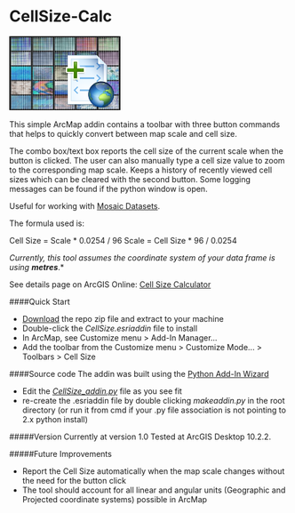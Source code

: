 CellSize-Calc
=============

![CellSize Logo](https://github.com/EsriCanada/CellSize-Calc/blob/master/Images/CellSize_icon.png)

This simple ArcMap addin contains a toolbar with three button commands that helps to quickly convert between map scale and cell size.

The combo box/text box reports the cell size of the current scale when the button is clicked.  The user can also manually type a cell size value to zoom to the corresponding map scale.  Keeps a history of recently viewed cell sizes which can be cleared with the second button.  Some logging messages can be found if the python window is open.

Useful for working with [Mosaic Datasets](http://resources.arcgis.com/en/help/main/10.2/index.html#//009t00000042000000).

The formula used is: 

Cell Size = Scale * 0.0254 / 96
Scale = Cell Size * 96 / 0.0254

*Currently, this tool assumes the coordinate system of your data frame is using* ***metres***.*

See details page on ArcGIS Online: [Cell Size Calculator](http://www.arcgis.com/home/item.html?id=749fc5ac2f884b16a8edefb5c14873ba)

####Quick Start
- [Download](https://github.com/EsriCanada/CellSize-Calc/archive/master.zip) the repo zip file and extract to your machine
- Double-click the *CellSize.esriaddin* file to install
- In ArcMap, see Customize menu > Add-In Manager...
- Add the toolbar from the Customize menu > Customize Mode... > Toolbars > Cell Size

####Source code
The addin was built using the [Python Add-In Wizard](http://www.arcgis.com/home/item.html?id=5f3aefe77f6b4f61ad3e4c62f30bff3b)
- Edit the [*CellSize_addin.py*](https://github.com/EsriCanada/CellSize-Calc/blob/master/Install/CellSize_addin.py) file as you see fit
- re-create the .esriaddin file by double clicking *makeaddin.py* in the root directory (or run it from cmd if your .py file association is not pointing to 2.x python install)

#####Version
Currently at version 1.0
Tested at ArcGIS Desktop 10.2.2.

#####Future Improvements
- Report the Cell Size automatically when the map scale changes without the need for the button click
- The tool should account for all linear and angular units (Geographic and Projected coordinate systems) possible in ArcMap
